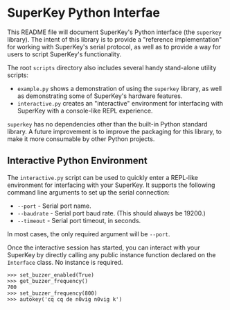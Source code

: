 # SuperKey Python Interfae

This README file will document SuperKey's Python interface (the `superkey` library). The intent of this library is to
provide a "reference implementation" for working with SuperKey's serial protocol, as well as to provide a way for users
to script SuperKey's functionality.

The root `scripts` directory also includes several handy stand-alone utility scripts:

- `example.py` shows a demonstration of using the `superkey` library, as well as demonstrating some of SuperKey's
  hardware features.
- `interactive.py` creates an "interactive" environment for interfacing with SuperKey with a console-like REPL
  experience.

`superkey` has no dependencies other than the built-in Python standard library. A future improvement is to improve the
packaging for this library, to make it more consumable by other Python projects.

## Interactive Python Environment

The `interactive.py` script can be used to quickly enter a REPL-like environment for interfacing with your SuperKey. It
supports the following command line arguments to set up the serial connection:

- `--port` - Serial port name.
- `--baudrate` - Serial port baud rate. (This should always be 19200.)
- `--timeout` - Serial port timeout, in seconds.

In most cases, the only required argument will be `--port`.

Once the interactive session has started, you can interact with your SuperKey by directly calling any public instance
function declared on the `Interface` class. No instance is required.

```
>>> set_buzzer_enabled(True)
>>> get_buzzer_frequency()
700
>>> set_buzzer_frequency(800)
>>> autokey('cq cq de n0vig n0vig k')
```
